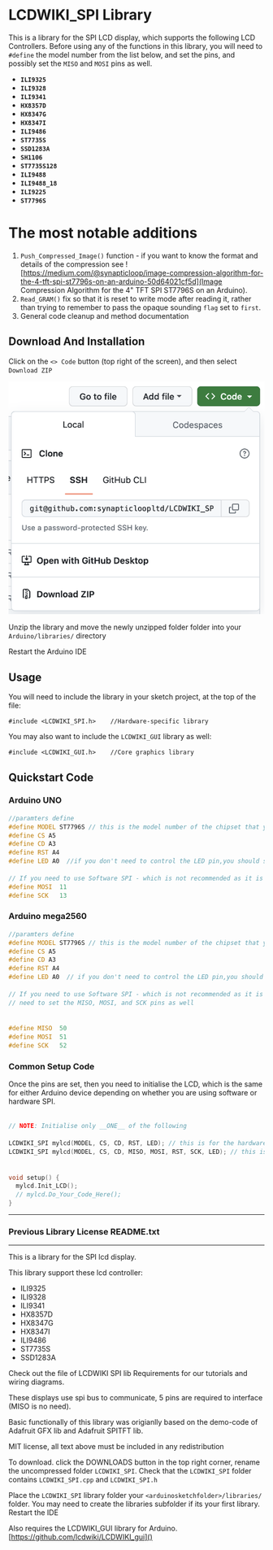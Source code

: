 # LCDWIKI_SPI Library

This is a library for the SPI LCD display, which supports the following LCD Controllers.  Before using any of the functions in this library, you will need to `#define` the model number from the list below, and set the pins, and possibly set the `MISO` and `MOSI` pins as well.

 - **`ILI9325`**
 - **`ILI9328`**
 - **`ILI9341`**
 - **`HX8357D`**
 - **`HX8347G`**
 - **`HX8347I`**
 - **`ILI9486`**
 - **`ST7735S`**
 - **`SSD1283A`**
 - **`SH1106`**
 - **`ST7735S128`**
 - **`ILI9488`**
 - **`ILI9488_18`**
 - **`ILI9225`**
 - **`ST7796S`**

# The most notable additions

1. `Push_Compressed_Image()` function - if you want to know the format and details of the compression see ![https://medium.com/@synapticloop/image-compression-algorithm-for-the-4-tft-spi-st7796s-on-an-arduino-50d64021cf5d](Image Compression Algorithm for the 4" TFT SPI ST7796S on an Arduino).
2. `Read_GRAM()` fix so that it is reset to write mode after reading it, rather than trying to remember to pass the opaque sounding `flag` set to `first`.
3. General code cleanup and method documentation

## Download And Installation

Click on the `<> Code` button (top right of the screen), and then select `Download ZIP`

![Downloading the code](/Document/images/arduino-download-library.png)

Unzip the library and move the newly unzipped folder folder into your `Arduino/libraries/` directory

Restart the Arduino IDE

## Usage
You will need to include the library in your sketch project, at the top of the file:

```
#include <LCDWIKI_SPI.h>    //Hardware-specific library
```

You may also want to include the `LCDWIKI_GUI` library as well:

```
#include <LCDWIKI_GUI.h>    //Core graphics library
```

## Quickstart Code

### Arduino UNO
```c++
//paramters define
#define MODEL ST7796S // this is the model number of the chipset that you are using
#define CS A5
#define CD A3
#define RST A4
#define LED A0  //if you don't need to control the LED pin,you should set it to -1 and set it to 3.3V

// If you need to use Software SPI - which is not recommended as it is much slower - you will need to set the MOSI and SCK pins as well
#define MOSI  11
#define SCK   13
```

### Arduino mega2560

```c++
//paramters define
#define MODEL ST7796S // this is the model number of the chipset that you are using
#define CS A5
#define CD A3
#define RST A4
#define LED A0  // if you don't need to control the LED pin,you should set it to -1 and set it to 3.3V

// If you need to use Software SPI - which is not recommended as it is much slower - you will 
// need to set the MISO, MOSI, and SCK pins as well


#define MISO  50
#define MOSI  51
#define SCK   52

```

### Common Setup Code

Once the pins are set, then you need to initialise the LCD, which is the same for either Arduino device depending on whether you are using software or hardware SPI.

```c++

// NOTE: Initialise only __ONE__ of the following

LCDWIKI_SPI mylcd(MODEL, CS, CD, RST, LED); // this is for the hardware SPI
LCDWIKI_SPI mylcd(MODEL, CS, CD, MISO, MOSI, RST, SCK, LED); // this is for the software SPI


void setup() {
  mylcd.Init_LCD();
  // mylcd.Do_Your_Code_Here();
}

```

---

### Previous Library License README.txt

--- 

This is a library for the SPI lcd display.

This library support these lcd controller:

- ILI9325 
- ILI9328 
- ILI9341 
- HX8357D 
- HX8347G 
- HX8347I 
- ILI9486 
- ST7735S 
- SSD1283A

Check out the file of LCDWIKI SPI lib Requirements for our tutorials and wiring diagrams.

These displays use spi bus to communicate, 5 pins are required to interface (MISO is no need).

Basic functionally of this library was origianlly based on the demo-code of Adafruit GFX lib and Adafruit SPITFT lib.  

MIT license, all text above must be included in any redistribution

To download. click the DOWNLOADS button in the top right corner, rename the uncompressed folder `LCDWIKI_SPI`. Check that the `LCDWIKI_SPI` folder contains `LCDWIKI_SPI.cpp` and `LCDWIKI_SPI.h`

Place the `LCDWIKI_SPI` library folder your `<arduinosketchfolder>/libraries/` folder. You may need to create the libraries subfolder if its your first library. Restart the IDE

Also requires the LCDWIKI_GUI library for Arduino. 
[https://github.com/lcdwiki/LCDWIKI_gui]()
